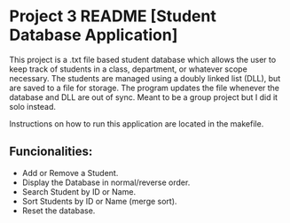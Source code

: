 # Project 3 README [Student Database Application]

This project is a .txt file based student database which allows the user to keep track of students in a class, department, or whatever scope necessary.  The students are managed using a doubly linked list (DLL), but are saved to a file for storage.  The program updates the file whenever the database and DLL are out of sync.  Meant to be a group project but I did it solo instead.

Instructions on how to run this application are located in the makefile.

## Funcionalities: 

- Add or Remove a Student.
- Display the Database in normal/reverse order.
- Search Student by ID or Name.
- Sort Students by ID or Name (merge sort).
- Reset the database.
